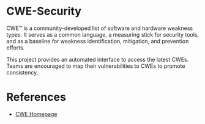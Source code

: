 # CWE-Security

CWE™ is a community-developed list of software and hardware weakness types. It serves as a common language, a measuring stick for security tools, and as a baseline for weakness identification, mitigation, and prevention efforts.

This project provides an automated interface to access the latest CWEs. Teams are encouraged to map their vulnerabilities to CWEs to promote consistency.

# References

* [CWE Homepage](https://cwe.mitre.org/)